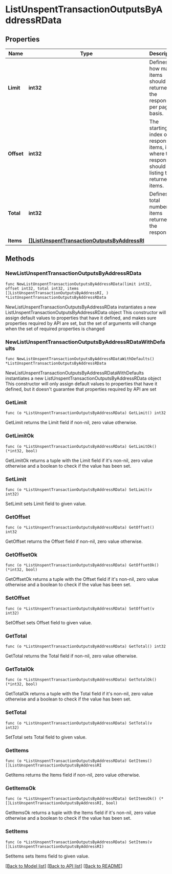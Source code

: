 # ListUnspentTransactionOutputsByAddressRData

## Properties

Name | Type | Description | Notes
------------ | ------------- | ------------- | -------------
**Limit** | **int32** | Defines how many items should be returned in the response per page basis. | 
**Offset** | **int32** | The starting index of the response items, i.e. where the response should start listing the returned items. | 
**Total** | **int32** | Defines the total number of items returned in the response. | 
**Items** | [**[]ListUnspentTransactionOutputsByAddressRI**](ListUnspentTransactionOutputsByAddressRI.md) |  | 

## Methods

### NewListUnspentTransactionOutputsByAddressRData

`func NewListUnspentTransactionOutputsByAddressRData(limit int32, offset int32, total int32, items []ListUnspentTransactionOutputsByAddressRI, ) *ListUnspentTransactionOutputsByAddressRData`

NewListUnspentTransactionOutputsByAddressRData instantiates a new ListUnspentTransactionOutputsByAddressRData object
This constructor will assign default values to properties that have it defined,
and makes sure properties required by API are set, but the set of arguments
will change when the set of required properties is changed

### NewListUnspentTransactionOutputsByAddressRDataWithDefaults

`func NewListUnspentTransactionOutputsByAddressRDataWithDefaults() *ListUnspentTransactionOutputsByAddressRData`

NewListUnspentTransactionOutputsByAddressRDataWithDefaults instantiates a new ListUnspentTransactionOutputsByAddressRData object
This constructor will only assign default values to properties that have it defined,
but it doesn't guarantee that properties required by API are set

### GetLimit

`func (o *ListUnspentTransactionOutputsByAddressRData) GetLimit() int32`

GetLimit returns the Limit field if non-nil, zero value otherwise.

### GetLimitOk

`func (o *ListUnspentTransactionOutputsByAddressRData) GetLimitOk() (*int32, bool)`

GetLimitOk returns a tuple with the Limit field if it's non-nil, zero value otherwise
and a boolean to check if the value has been set.

### SetLimit

`func (o *ListUnspentTransactionOutputsByAddressRData) SetLimit(v int32)`

SetLimit sets Limit field to given value.


### GetOffset

`func (o *ListUnspentTransactionOutputsByAddressRData) GetOffset() int32`

GetOffset returns the Offset field if non-nil, zero value otherwise.

### GetOffsetOk

`func (o *ListUnspentTransactionOutputsByAddressRData) GetOffsetOk() (*int32, bool)`

GetOffsetOk returns a tuple with the Offset field if it's non-nil, zero value otherwise
and a boolean to check if the value has been set.

### SetOffset

`func (o *ListUnspentTransactionOutputsByAddressRData) SetOffset(v int32)`

SetOffset sets Offset field to given value.


### GetTotal

`func (o *ListUnspentTransactionOutputsByAddressRData) GetTotal() int32`

GetTotal returns the Total field if non-nil, zero value otherwise.

### GetTotalOk

`func (o *ListUnspentTransactionOutputsByAddressRData) GetTotalOk() (*int32, bool)`

GetTotalOk returns a tuple with the Total field if it's non-nil, zero value otherwise
and a boolean to check if the value has been set.

### SetTotal

`func (o *ListUnspentTransactionOutputsByAddressRData) SetTotal(v int32)`

SetTotal sets Total field to given value.


### GetItems

`func (o *ListUnspentTransactionOutputsByAddressRData) GetItems() []ListUnspentTransactionOutputsByAddressRI`

GetItems returns the Items field if non-nil, zero value otherwise.

### GetItemsOk

`func (o *ListUnspentTransactionOutputsByAddressRData) GetItemsOk() (*[]ListUnspentTransactionOutputsByAddressRI, bool)`

GetItemsOk returns a tuple with the Items field if it's non-nil, zero value otherwise
and a boolean to check if the value has been set.

### SetItems

`func (o *ListUnspentTransactionOutputsByAddressRData) SetItems(v []ListUnspentTransactionOutputsByAddressRI)`

SetItems sets Items field to given value.



[[Back to Model list]](../README.md#documentation-for-models) [[Back to API list]](../README.md#documentation-for-api-endpoints) [[Back to README]](../README.md)


